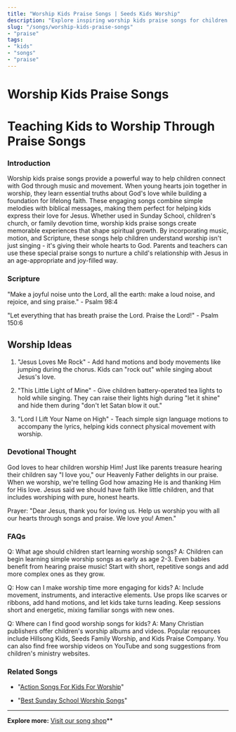 ```yaml
---
title: "Worship Kids Praise Songs | Seeds Kids Worship"
description: "Explore inspiring worship kids praise songs for children's worship and faith development. Biblical music resources for families and ministry."
slug: "/songs/worship-kids-praise-songs"
- "praise"
tags:
- "kids"
- "songs"
- "praise"
---
```


# Worship Kids Praise Songs

# Teaching Kids to Worship Through Praise Songs

### Introduction
Worship kids praise songs provide a powerful way to help children connect with God through music and movement. When young hearts join together in worship, they learn essential truths about God's love while building a foundation for lifelong faith. These engaging songs combine simple melodies with biblical messages, making them perfect for helping kids express their love for Jesus. Whether used in Sunday School, children's church, or family devotion time, worship kids praise songs create memorable experiences that shape spiritual growth. By incorporating music, motion, and Scripture, these songs help children understand worship isn't just singing - it's giving their whole hearts to God. Parents and teachers can use these special praise songs to nurture a child's relationship with Jesus in an age-appropriate and joy-filled way.

### Scripture
"Make a joyful noise unto the Lord, all the earth: make a loud noise, and rejoice, and sing praise." - Psalm 98:4

"Let everything that has breath praise the Lord. Praise the Lord!" - Psalm 150:6

## Worship Ideas
1. "Jesus Loves Me Rock" - Add hand motions and body movements like jumping during the chorus. Kids can "rock out" while singing about Jesus's love.

2. "This Little Light of Mine" - Give children battery-operated tea lights to hold while singing. They can raise their lights high during "let it shine" and hide them during "don't let Satan blow it out."

3. "Lord I Lift Your Name on High" - Teach simple sign language motions to accompany the lyrics, helping kids connect physical movement with worship.

### Devotional Thought
God loves to hear children worship Him! Just like parents treasure hearing their children say "I love you," our Heavenly Father delights in our praise. When we worship, we're telling God how amazing He is and thanking Him for His love. Jesus said we should have faith like little children, and that includes worshiping with pure, honest hearts.

Prayer: "Dear Jesus, thank you for loving us. Help us worship you with all our hearts through songs and praise. We love you! Amen."

### FAQs
Q: What age should children start learning worship songs?
A: Children can begin learning simple worship songs as early as age 2-3. Even babies benefit from hearing praise music! Start with short, repetitive songs and add more complex ones as they grow.

Q: How can I make worship time more engaging for kids?
A: Include movement, instruments, and interactive elements. Use props like scarves or ribbons, add hand motions, and let kids take turns leading. Keep sessions short and energetic, mixing familiar songs with new ones.

Q: Where can I find good worship songs for kids?
A: Many Christian publishers offer children's worship albums and videos. Popular resources include Hillsong Kids, Seeds Family Worship, and Kids Praise Company. You can also find free worship videos on YouTube and song suggestions from children's ministry websites.

### Related Songs

- "[Action Songs For Kids For Worship](/songs/action-songs-for-kids-for-worship/)"

- "[Best Sunday School Worship Songs](/songs/best-sunday-school-worship-songs/)"

---

**Explore more:** [Visit our song shop](https://seedskidsworship.com/shop)**

<!-- Schema Markup -->
<script type="application/ld+json">
{
  "@context": "https://schema.org",
  "@type": "MusicRecording",
  "name": "Worship Kids Praise Songs",
  "byArtist": {
    "@type": "MusicGroup",
    "name": "Seeds Kids Worship"
  },
  "isFamilyFriendly": true,
  "url": "https://seedskidsworship.com/songs/worship-kids-praise-songs/"
}
</script>